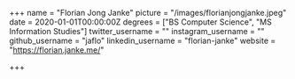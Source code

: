 +++
name = "Florian Jong Janke"
picture = "/images/florianjongjanke.jpeg"
date = 2020-01-01T00:00:00Z
degrees = ["BS Computer Science", "MS Information Studies"]
twitter_username = ""
instagram_username = ""
github_username = "jaflo"
linkedin_username = "florian-janke"
website = "https://florian.janke.me/"

+++

